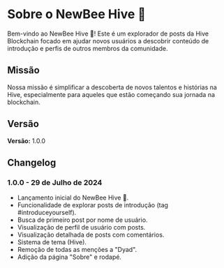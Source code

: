 # Sobre o NewBee Hive 🐝

Bem-vindo ao NewBee Hive 🐝! Este é um explorador de posts da Hive Blockchain focado em ajudar novos usuários a descobrir conteúdo de introdução e perfis de outros membros da comunidade.

## Missão

Nossa missão é simplificar a descoberta de novos talentos e histórias na Hive, especialmente para aqueles que estão começando sua jornada na blockchain.

## Versão

**Versão:** 1.0.0

## Changelog

### 1.0.0 - 29 de Julho de 2024
*   Lançamento inicial do NewBee Hive 🐝.
*   Funcionalidade de explorar posts de introdução (tag #introduceyourself).
*   Busca de primeiro post por nome de usuário.
*   Visualização de perfil de usuário com posts.
*   Visualização detalhada de posts com comentários.
*   Sistema de tema (Hive).
*   Remoção de todas as menções a "Dyad".
*   Adição da página "Sobre" e rodapé.